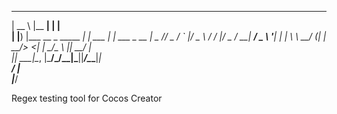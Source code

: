   _____                   _______        _            
 |  __ \                 |__   __|      | |           
 | |__) |___  __ _  _____  _| | ___  ___| |_ ___ _ __ 
 |  _  // _ \/ _` |/ _ \ \/ / |/ _ \/ __| __/ _ \ '__|
 | | \ \  __/ (_| |  __/>  <| |  __/\__ \ ||  __/ |   
 |_|  \_\___|\__, |\___/_/\_\_|\___||___/\__\___|_|   
              __/ |                                   
             |___/                                    

Regex testing tool for Cocos Creator